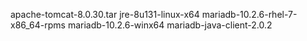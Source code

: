 apache-tomcat-8.0.30.tar
jre-8u131-linux-x64
mariadb-10.2.6-rhel-7-x86_64-rpms
mariadb-10.2.6-winx64
mariadb-java-client-2.0.2